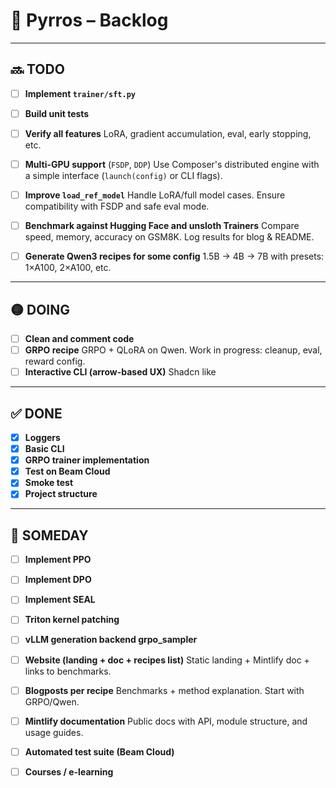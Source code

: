 # 🧠 Pyrros – Backlog

---

## 🔜 TODO

- [ ] **Implement `trainer/sft.py`**
- [ ] **Build unit tests**
- [ ] **Verify all features**
      LoRA, gradient accumulation, eval, early stopping, etc.

- [ ] **Multi-GPU support** (`FSDP`, `DDP`)
      Use Composer's distributed engine with a simple interface (`launch(config)` or CLI flags).

- [ ] **Improve `load_ref_model`**
      Handle LoRA/full model cases. Ensure compatibility with FSDP and safe eval mode.

- [ ] **Benchmark against Hugging Face and unsloth Trainers**
      Compare speed, memory, accuracy on GSM8K. Log results for blog & README.


- [ ] **Generate Qwen3 recipes for some config**
      1.5B → 4B → 7B with presets: 1×A100, 2×A100, etc.

---

## 🟡 DOING

- [ ] **Clean and comment code**
- [ ] **GRPO recipe**
      GRPO + QLoRA on Qwen. Work in progress: cleanup, eval, reward config.
- [ ] **Interactive CLI (arrow-based UX)**
      Shadcn like

---

## ✅ DONE

- [x] **Loggers**
- [x] **Basic CLI**
- [x] **GRPO trainer implementation**
- [x] **Test on Beam Cloud**
- [x] **Smoke test**
- [x] **Project structure**

---

## 🧭 SOMEDAY

- [ ] **Implement PPO**
- [ ] **Implement DPO**
- [ ] **Implement SEAL**
- [ ] **Triton kernel patching**

- [ ] **vLLM generation backend grpo_sampler**

- [ ] **Website (landing + doc + recipes list)**
      Static landing + Mintlify doc + links to benchmarks.

- [ ] **Blogposts per recipe**
      Benchmarks + method explanation. Start with GRPO/Qwen.

- [ ] **Mintlify documentation**
      Public docs with API, module structure, and usage guides.

- [ ] **Automated test suite (Beam Cloud)**
- [ ] **Courses / e-learning**
